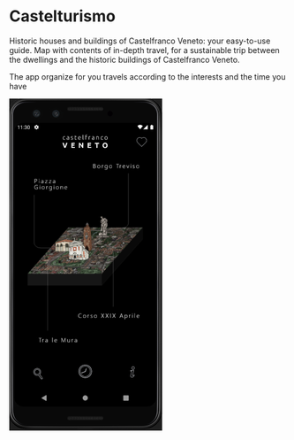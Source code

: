 # Castelturismo

Historic houses and buildings of Castelfranco Veneto: your easy-to-use guide. Map with contents of in-depth travel, for a sustainable trip between the dwellings and the historic buildings of Castelfranco Veneto.

The app organize for you travels according to the interests and the time you have

![Preview Image](preview.png)
